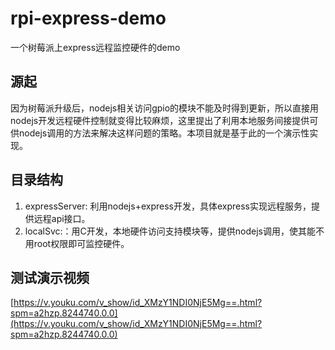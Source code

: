 # rpi-express-demo
一个树莓派上express远程监控硬件的demo

## 源起
因为树莓派升级后，nodejs相关访问gpio的模块不能及时得到更新，所以直接用nodejs开发远程硬件控制就变得比较麻烦，这里提出了利用本地服务间接提供可供nodejs调用的方法来解决这样问题的策略。本项目就是基于此的一个演示性实现。

## 目录结构
1. expressServer: 利用nodejs+express开发，具体express实现远程服务，提供远程api接口。
2. localSvc:：用C开发，本地硬件访问支持模块等，提供nodejs调用，使其能不用root权限即可监控硬件。

## 测试演示视频
[https://v.youku.com/v_show/id_XMzY1NDI0NjE5Mg==.html?spm=a2hzp.8244740.0.0](https://v.youku.com/v_show/id_XMzY1NDI0NjE5Mg==.html?spm=a2hzp.8244740.0.0)
